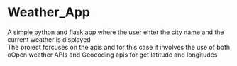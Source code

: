 # Weather_App
A simple python and flask app where the user enter the city name and the current weather is displayed<br> The project forcuses on the apis and for this case it involves the use of both 
<br> oOpen weather APIs and Geocoding apis for get latitude and longitudes
